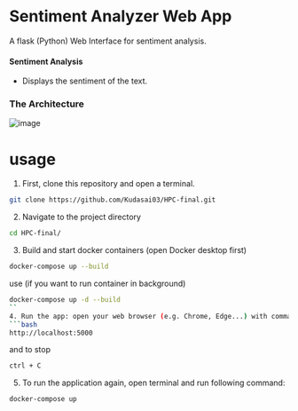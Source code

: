 # Sentiment Analyzer Web App

A flask (Python) Web Interface for sentiment analysis.

#### Sentiment Analysis
* Displays the sentiment of the text.

### The Architecture
![image](https://github.com/Kudasai03/HPC-final/assets/114086290/15a7c4f2-00b7-494b-b0e6-cd99de7b8dd1)

# usage

1. First, clone this repository and open a terminal.
```bash
git clone https://github.com/Kudasai03/HPC-final.git
```

2. Navigate to the project directory
```bash
cd HPC-final/
```

3. Build and start docker containers (open Docker desktop first)
```bash
docker-compose up --build
```
use (if you want to run container in background)
```bash
docker-compose up -d --build
``
4. Run the app: open your web browser (e.g. Chrome, Edge...) with command
```bash
http://localhost:5000
```
and to stop
```bash
ctrl + C
```

5. To run the application again, open terminal and run following command:
```bash
docker-compose up
```
